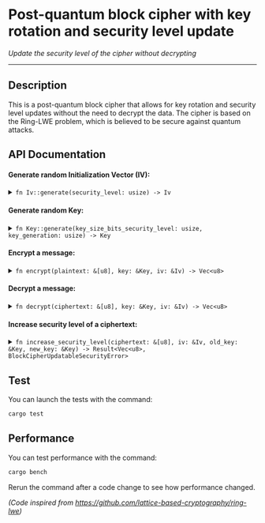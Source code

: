 # Post-quantum block cipher with key rotation and security level update

_Update the security level of the cipher without decrypting_

----

## Description

This is a post-quantum block cipher that allows for key rotation and security level updates without the need to decrypt the data.
The cipher is based on the Ring-LWE problem, which is believed to be secure against quantum attacks.

## API Documentation

#### Generate random Initialization Vector (IV):

<details>
<summary><code>fn Iv::generate(security_level: usize) -> Iv</code></summary>

> <code>security_level</code>: The security level of the cipher.
</details>

#### Generate random Key:
<details>
<summary><code>fn Key::generate(key_size_bits_security_level: usize, key_generation: usize) -> Key</code></summary>

> <code>key_size_bits_security_level</code>: The security level of the key.

> <code>key_generation</code>: The generation of the key: 0 if the key is used for first encryption of a cipher, then increment it for each key rotation.
</details>

#### Encrypt a message:
<details>
<summary><code>fn encrypt(plaintext: &[u8], key: &Key, iv: &Iv) -> Vec&lt;u8&gt;</code></summary>

> <code>plaintext</code>: The plaintext to encrypt.

> <code>key</code>: The key to use for encryption, its `key_generation` must be 0.

> <code>iv</code>: The initialization vector to use for encryption. It should be unique for each encryption, in order to ensure IND-CCA security.
</details>

#### Decrypt a message:
<details>
<summary><code>fn decrypt(ciphertext: &[u8], key: &Key, iv: &Iv) -> Vec&lt;u8&gt;</code></summary>

> <code>ciphertext</code>: The ciphertext to decrypt.

> <code>key</code>: The key to use for decryption.

> <code>iv</code>: The initialization vector to use for decryption.
</details>

#### Increase security level of a ciphertext:

<details>
<summary><code>fn increase_security_level(ciphertext: &[u8], iv: &Iv, old_key: &Key, new_key: &Key) -> Result&lt;Vec&lt;u8&gt;, BlockCipherUpdatableSecurityError&gt;</code></summary>

</details>


## Test

You can launch the tests with the command:

```bash
cargo test
```

## Performance
You can test performance with the command:

```bash
cargo bench
```

Rerun the command after a code change to see how performance changed.


_(Code inspired from https://github.com/lattice-based-cryptography/ring-lwe)_
